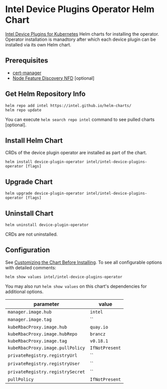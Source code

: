 # Intel Device Plugins Operator Helm Chart

[Intel Device Plugins for Kubernetes](https://github.com/intel/intel-device-plugins-for-kubernetes) Helm charts for installing the operator. Operator installation is manadtory after which each device plugin can be installed via its own Helm chart.
## Prerequisites
- [cert-manager](https://cert-manager.io/docs/installation/helm)
- [Node Feature Discovery NFD](https://kubernetes-sigs.github.io/node-feature-discovery/master/get-started/deployment-and-usage.html) [optional]

## Get Helm Repository Info
```
helm repo add intel https://intel.github.io/helm-charts/
helm repo update
```

You can execute `helm search repo intel` command to see pulled charts [optional].

## Install Helm Chart
CRDs of the device plugin operator are installed as part of the chart.

```
helm install device-plugin-operator intel/intel-device-plugins-operator [flags]
```

## Upgrade Chart
```
helm upgrade device-plugin-operator intel/intel-device-plugins-operator [flags]
```

## Uninstall Chart
```
helm uninstall device-plugin-operator
```
CRDs are not uninstalled.

## Configuration
See [Customizing the Chart Before Installing](https://helm.sh/docs/intro/using_helm/#customizing-the-chart-before-installing). To see all configurable options with detailed comments:

```console
helm show values intel/intel-device-plugins-operator
```

You may also run `helm show values` on this chart's dependencies for additional options.

|parameter| value |
|---------|-----------|
| `manager.image.hub` | `intel` |
| `manager.image.tag` | `` |
| `kubeRbacProxy.image.hub` | `quay.io` |
| `kubeRbacProxy.image.hubRepo` | `brancz` |
| `kubeRbacProxy.image.tag` | `v0.18.1` |
| `kubeRbacProxy.image.pullPolicy` | `IfNotPresent` |
| `privateRegistry.registryUrl` | `` |
| `privateRegistry.registryUser` | `` |
| `privateRegistry.registrySecret` | `` |
| `pullPolicy` | `IfNotPresent` |